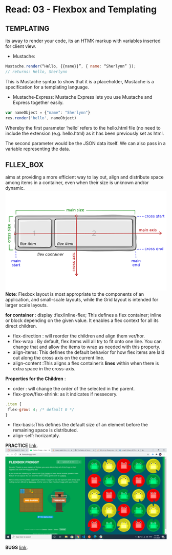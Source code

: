 # Read: 03 - Flexbox and Templating

## TEMPLATING 
its away to render your code, its an HTMK markup with variables inserted for client view.
- Mustache:
``` javascript
Mustache.render(“Hello, {{name}}”, { name: “Sherlynn” });
// returns: Hello, Sherlynn
```
This is Mustache syntax to show that it is a placeholder,  Mustache is a specification for a templating language.

- Mustache-Express:
 Mustache Express lets you use Mustache and Express together easily.
 ``` javascript
 var nameObject = {"name": "Sherlynn"}
res.render('hello', nameObject)
```
 Whereby the first parameter ‘hello’ refers to the hello.html file (no need to include the extension (e.g. hello.html) as it has been previously set as html.

The second parameter would be the JSON data itself. We can also pass in a variable representing the data.


## FLLEX_BOX
 aims at providing a more efficient way to lay out, align and distribute space among items in a container, even when their size is unknown and/or dynamic.
![img](img/00-basic-terminology.png)
 **Note**: Flexbox layout is most appropriate to the components of an application, and small-scale layouts, while the Grid layout is intended for larger scale layouts.

**for container** :
 display :flex/inline-flex;
This defines a flex container; inline or block depending on the given value. It enables a flex context for all its direct children.
- flex-direction : will reorder the children and align them ver/hor.
- flex-wrap : By default, flex items will all try to fit onto one line. You can change that and allow the items to wrap as needed with this property.
- align-items: This defines the default behavior for how flex items are laid out along the cross axis on the current line. 
- align-content :This aligns a flex container’s **lines** within when there is extra space in the cross-axis.

**Properties for the Children** :
- order : will change the order of the selected in the parent.
- flex-grow/flex-shrink: as it indicates if nessecery.
 ```javascript 
.item {
  flex-grow: 4; /* default 0 */
}
``` 
- flex-basis:This defines the default size of an element before the remaining space is distributed.
- align-self: horizantaly.

**PRACTICE**
[link](https://flexboxfroggy.com/).
![img](img/2020-07-21.png)
 
 **BUGS**
[link](https://github.com/philipwalton/flexbugs).